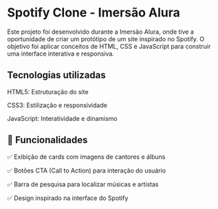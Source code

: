 # Spotify Clone - Imersão Alura

Este projeto foi desenvolvido durante a Imersão Alura, onde tive a oportunidade de criar um protótipo de um site inspirado no Spotify. O objetivo foi aplicar conceitos de HTML, CSS e JavaScript para construir uma interface interativa e responsiva.

## Tecnologias utilizadas

HTML5: Estruturação do site

CSS3: Estilização e responsividade

JavaScript: Interatividade e dinamismo

## 🚀  Funcionalidades

✅ Exibição de cards com imagens de cantores e álbuns

✅ Botões CTA (Call to Action) para interação do usuário

✅ Barra de pesquisa para localizar músicas e artistas

✅ Design inspirado na interface do Spotify
